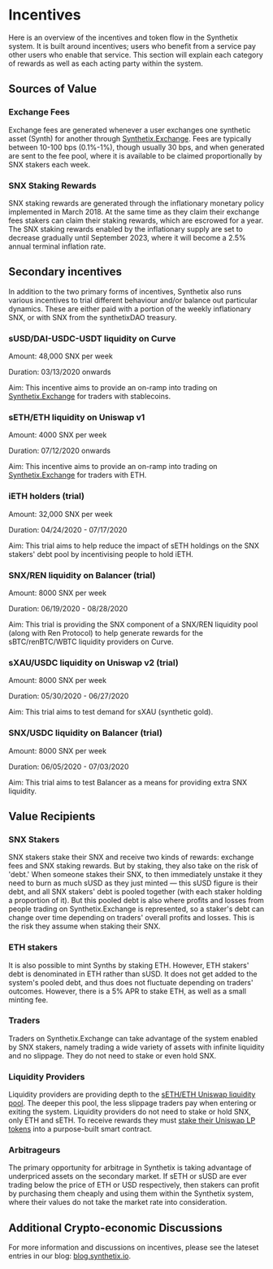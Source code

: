 # Incentives

Here is an overview of the incentives and token flow in the Synthetix system. It is built around incentives; users who benefit from a service pay other users who enable that service. This section will explain each category of rewards as well as each acting party within the system.

## Sources of Value

### Exchange Fees

Exchange fees are generated whenever a user exchanges one synthetic asset (Synth) for another through [Synthetix.Exchange](https://synthetix.exchange). Fees are typically between 10-100 bps (0.1%-1%), though usually 30 bps, and when generated are sent to the fee pool, where it is available to be claimed proportionally by SNX stakers each week.

### SNX Staking Rewards

SNX staking rewards are generated through the inflationary monetary policy implemented in March 2018. At the same time as they claim their exchange fees stakers can claim their staking rewards, which are escrowed for a year. The SNX staking rewards enabled by the inflationary supply are set to decrease gradually until September 2023, where it will become a 2.5% annual terminal inflation rate.

## Secondary incentives

In addition to the two primary forms of incentives, Synthetix also runs various incentives to trial different behaviour and/or balance out particular dynamics. These are either paid with a portion of the weekly inflationary SNX, or with SNX from the synthetixDAO treasury. 

### sUSD/DAI-USDC-USDT liquidity on Curve

Amount: 48,000 SNX per week

Duration: 03/13/2020 onwards

Aim: This incentive aims to provide an on-ramp into trading on [Synthetix.Exchange](https://synthetix.exchange) for traders with stablecoins. 

### sETH/ETH liquidity on Uniswap v1

Amount: 4000 SNX per week

Duration: 07/12/2020 onwards

Aim: This incentive aims to provide an on-ramp into trading on [Synthetix.Exchange](https://synthetix.exchange) for traders with ETH. 

### iETH holders (trial)

Amount: 32,000 SNX per week 

Duration: 04/24/2020 - 07/17/2020

Aim: This trial aims to help reduce the impact of sETH holdings on the SNX stakers' debt pool by incentivising people to hold iETH. 

### SNX/REN liquidity on Balancer (trial)

Amount: 8000 SNX per week 

Duration: 06/19/2020 - 08/28/2020

Aim: This trial is providing the SNX component of a SNX/REN liquidity pool (along with Ren Protocol) to help generate rewards for the sBTC/renBTC/WBTC liquidity providers on Curve.

### sXAU/USDC liquidity on Uniswap v2 (trial)

Amount: 8000 SNX per week

Duration: 05/30/2020 - 06/27/2020

Aim: This trial aims to test demand for sXAU (synthetic gold). 

### SNX/USDC liquidity on Balancer (trial)

Amount: 8000 SNX per week

Duration: 06/05/2020 - 07/03/2020

Aim: This trial aims to test Balancer as a means for providing extra SNX liquidity. 

## Value Recipients

### SNX Stakers

SNX stakers stake their SNX and receive two kinds of rewards: exchange fees and SNX staking rewards. But by staking, they also take on the risk of 'debt.' When someone stakes their SNX, to then immediately unstake it they need to burn as much sUSD as they just minted — this sUSD figure is their debt, and all SNX stakers' debt is pooled together (with each staker holding a proportion of it). But this pooled debt is also where profits and losses from people trading on Synthetix.Exchange is represented, so a staker's debt can change over time depending on traders' overall profits and losses. This is the risk they assume when staking their SNX.

### ETH stakers

It is also possible to mint Synths by staking ETH. However, ETH stakers' debt is denominated in ETH rather than sUSD. It does not get added to the system's pooled debt, and thus does not fluctuate depending on traders' outcomes. However, there is a 5% APR to stake ETH, as well as a small minting fee.

### Traders

Traders on Synthetix.Exchange can take advantage of the system enabled by SNX stakers, namely trading a wide variety of assets with infinite liquidity and no slippage. They do not need to stake or even hold SNX.

### Liquidity Providers

Liquidity providers are providing depth to the [sETH/ETH Uniswap liquidity pool](https://etherscan.io/address/0xe9cf7887b93150d4f2da7dfc6d502b216438f244/#tokentxns). The deeper this pool, the less slippage traders pay when entering or exiting the system. Liquidity providers do not need to stake or hold SNX, only ETH and sETH. To receive rewards they must [stake their Uniswap LP tokens](https://blog.synthetix.io/new-uniswap-seth-lp-reward-system/) into a purpose-built smart contract.

### Arbitrageurs

The primary opportunity for arbitrage in Synthetix is taking advantage of underpriced assets on the secondary market. If sETH or sUSD are ever trading below the price of ETH or USD respectively, then stakers can profit by purchasing them cheaply and using them within the Synthetix system, where their values do not take the market rate into consideration.

## Additional Crypto-economic Discussions

For more information and discussions on incentives, please see the lateset entries in our blog: [blog.synthetix.io](https://blog.synthetix.io).
